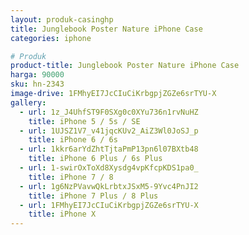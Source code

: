 ```yaml
---
layout: produk-casinghp
title: Junglebook Poster Nature iPhone Case
categories: iphone

# Produk
product-title: Junglebook Poster Nature iPhone Case
harga: 90000
sku: hn-2343
image-drive: 1FMhyEI7JcCIuCiKrbgpjZGZe6srTYU-X
gallery:
  - url: 1z_J4UhfST9F0SXg0c0XYu736n1rvNuHZ
    title: iPhone 5 / 5s / SE
  - url: 1UJSZ1V7_v41jqcKUv2_AiZ3Wl0JoSJ_p
    title: iPhone 6 / 6s
  - url: 1kkr6arYdZhtTjtaPmP13pn6l07BXtb48
    title: iPhone 6 Plus / 6s Plus
  - url: 1-swirOxToXd8Xysdg4vpKfcpKDS1pa0_
    title: iPhone 7 / 8
  - url: 1g6NzPVavwQkLrbtxJSxM5-9Yvc4PnJI2
    title: iPhone 7 Plus / 8 Plus
  - url: 1FMhyEI7JcCIuCiKrbgpjZGZe6srTYU-X
    title: iPhone X
---
```

